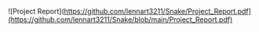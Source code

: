 ![Project Report](https://github.com/lennart3211/Snake/Project_Report.pdf](https://github.com/lennart3211/Snake/blob/main/Project_Report.pdf)
